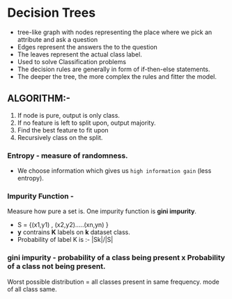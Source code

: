 # Decision Trees
- tree-like graph with nodes representing the place where we pick an attribute and ask a question
- Edges represent the answers the to the question
- The leaves represent the actual class label.
- Used to solve Classification problems
- The decision rules are generally in form of if-then-else statements.
- The deeper the tree, the more complex the rules and fitter the model.

## **ALGORITHM:-**
1)  If node is pure, output is only class.
2)  If no feature is left to split upon, output majority.
3)  Find the best feature to fit upon
4)  Recursively class on the split.

### Entropy - measure of randomness.
- We choose information which gives us `high information gain` (less entropy).

### Impurity Function - 
Measure how pure a set is. One impurity function is **gini impurity**.

* S = {(x1,y1) , (x2,y2).....(xn,yn) }
* **y** contrains **K** labels on **k** dataset class.
* Probability of label K is :- |Sk|/|S|

### **gini impurity** - probability of a class being present x Probability of a class not being present.

Worst possible distribution = all classes present in same frequency. mode of all class same. 
